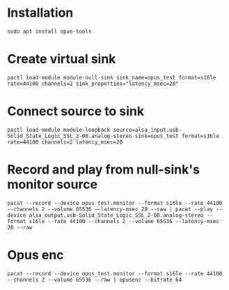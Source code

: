 # Installation
```shell
sudo apt install opus-tools
```
# Create virtual sink
```shell
pactl load-module module-null-sink sink_name=opus_test format=s16le rate=44100 channels=2 sink_properties="latency_msec=20"
```
# Connect source to sink
```shell
pactl load-module module-loopback source=alsa_input.usb-Solid_State_Logic_SSL_2-00.analog-stereo sink=opus_test format=s16le rate=44100 channels=2 latency_msec=20
```
# Record and play from null-sink's monitor source
```shell
pacat --record --device opus_test.monitor --format s16le --rate 44100 --channels 2 --volume 65536 --latency-msec 20 --raw | pacat --play --device alsa_output.usb-Solid_State_Logic_SSL_2-00.analog-stereo --format s16le --rate 44100 --channels 2 --volume 65536 --latency-msec 20 --raw
```

# Opus enc
```shell
pacat --record --device opus_test.monitor --format s16le --rate 44100 --channels 2 --volume 65536 --raw | opusenc --bitrate 64
```


